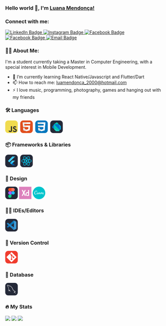 <!-- LINK TO PROFILE https://github.com/durgeshsamariya/awesome-github-profile-readme-templates -->

<!-- LINK TO BUTTONS_1 https://dev.to/envoy_/150-badges-for-github-pnk?msclkid=6d81ccf1aeee11ec86763850e8306c32 -->

<!-- LINK TO BUTTONS_2 https://github.com/devicons/devicon/tree/master/icons -->

<!-- LINK TO BUTTONS_3 https://github.com/tandpfun/skill-icons/tree/main/icons -->

<!-- LINK TO EMOJIS https://github.com/ikatyang/emoji-cheat-sheet/blob/master/README.md?msclkid=6b85705daf3e11ecac4572c7f8e81b0d#animals--nature -->

### Hello world 👋, I'm [Luana Mendonça!](https://github.com/luamendonca21/)

<h3>Connect with me:</h3>
<a href="https://www.linkedin.com/public-profile/settings">
  <img src="https://img.shields.io/badge/LinkedIn-2554da?style=for-the-badge&logo=linkedin&logoColor=white" alt="LinkedIn Badge"/>
</a>
<a href="https://instagram.com/luamendonca21">
  <img src="https://img.shields.io/badge/Instagram-E4405F?style=for-the-badge&logo=instagram&logoColor=white" alt="Instagram Badge"/>
</a>
<a href="https://www.facebook.com/LuanaMendonca00">
  <img src="https://img.shields.io/badge/Facebook-1877F2?style=for-the-badge&logo=facebook&logoColor=white" alt="Facebook Badge"/>
</a>
<a href="https://open.spotify.com/user/11153684721?si=40e260d1e9cc44d3">
  <img src="https://img.shields.io/badge/Spotify-1ED760?&style=for-the-badge&logo=spotify&logoColor=white" alt="Facebook Badge"/>
</a>
<a href="mailto:luamendonca_2000@hotmail.com">
  <img src="https://img.shields.io/badge/Email-D14836?style=for-the-badge&logo=gmail&logoColor=white" alt="Email Badge"/>
</a>

### :woman_technologist: About Me:

I'm a student currently taking a Master in Computer Engineering, with a special interest in Mobile Development.

- 🌱 I’m currently learning React Native/Javascript and Flutter/Dart
- 📫 How to reach me: luamendonca_2000@hotmail.com
- ⚡ I love music, programming, photography, games and hanging out with my friends

### 🛠 Languages

<div>
  <img src="https://github.com/tandpfun/skill-icons/blob/main/icons/JavaScript.svg" title="JavaScript" alt="JavaScript" width="40" height="40"/>&nbsp;
  <img src="https://github.com/tandpfun/skill-icons/blob/main/icons/HTML.svg" title="HTML5" alt="HTML" width="40" height="40"/>&nbsp;
  <img src="https://github.com/tandpfun/skill-icons/blob/main/icons/CSS.svg" title="CSS3" alt="CSS" width="40" height="40"/>&nbsp;
  <img src="https://github.com/tandpfun/skill-icons/blob/main/icons/Dart-Dark.svg" title="Dart" alt="Dart" width="40" height="40"/>&nbsp;
</div>


### 📦 Frameworks & Libraries

<div>
  <img src="https://github.com/tandpfun/skill-icons/blob/main/icons/Flutter-Dark.svg" title="Flutter" alt="Flutter" width="40" height="40"/>&nbsp;
  <img src="https://github.com/tandpfun/skill-icons/blob/main/icons/React-Dark.svg" title="ReactNative" alt="ReactNative" width="40" height="40"/>&nbsp;
</div>

### 🎨 Design

<div>
  <img src="https://github.com/tandpfun/skill-icons/blob/main/icons/Figma-Dark.svg" title="Figma" **alt="Figma" width="40" height="40"/>
  <img src="https://github.com/devicons/devicon/blob/master/icons/xd/xd-plain.svg" title="XD" **alt="XD" width="40" height="40"/>
  <img src="https://github.com/devicons/devicon/blob/master/icons/canva/canva-original.svg" title="Canva" **alt="Canva" width="40" height="40"/>
</div>

### 👨‍🔧 IDEs/Editors

<div>
  <img src="https://github.com/tandpfun/skill-icons/blob/main/icons/VSCode-Dark.svg" title="VScode" **alt="VScoed" width="40" height="40"/>
</div>

### 🔧 Version Control 

<div>
    <img src="https://github.com/tandpfun/skill-icons/blob/main/icons/Git.svg" title="Git" **alt="Git" width="40" height="40"/>
</div>

### 💾 Database

<div>
    <img src="https://github.com/tandpfun/skill-icons/blob/main/icons/MySQL-Dark.svg" title="MySQL"  alt="MySQL" width="40" height="40"/>&nbsp;
</div>

### 🔥 My Stats

  <a title="GitHub Stats">
    <img height=175 align="center" src="https://github-readme-stats.vercel.app/api/?username=luamendonca21&show_icons=true&theme=algolia">
  </a>
  
  <a title="GitHub Stats">
    <img height=175 align="center" src="https://github-readme-streak-stats.herokuapp.com/?user=luamendonca21&theme=algolia">
  </a
 
  <a title="Most Used Languages">
    <img height=175 align="center" src="https://github-readme-stats.vercel.app/api/top-langs/?username=luamendonca21&theme=algolia&layout=compact" />
  </a>
  
